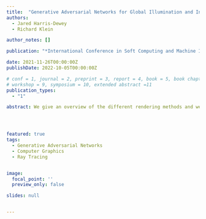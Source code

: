 ```yaml
---
title:  "Generative Adversarial Networks for Global Illumination and Indirect Lighting as a Replacement for Ray-tracing in Older GPU Hardware"
authors:
  - Jared Harris-Dewey
  - Richard Klein

author_notes: []

publication: "*International Conference in Soft Computing and Machine Intelligence*"

date: 2021-11-26T00:00:00Z
publishDate: 2022-10-05T00:00:00Z

# conf = 1, journal = 2, preprint = 3, report = 4, book = 5, book chapter = 6, thesis = 7, patent = 9
# workshop = 9, symposium = 10, extended abstract =11
publication_types:
  - "1"

abstract: We give an overview of the different rendering methods and we demonstrate that the use of a Generative Adversarial Networks (GAN) for Global Illumination (GI) gives a superior quality rendered image to that of a rasterisations image. We utilise the Pix2Pix architecture and specify the hyper-parameters and methodology used to mimic ray-traced images from a set of input features. We also demonstrate that the GANs quality is comparable to the quality of the ray-traced images, but is able to produce the image, at a fraction of the time.




featured: true
tags:
  - Generative Adversarial Networks
  - Computer Graphics
  - Ray Tracing


image:
  focal_point: ''
  preview_only: false

slides: null


---
```

